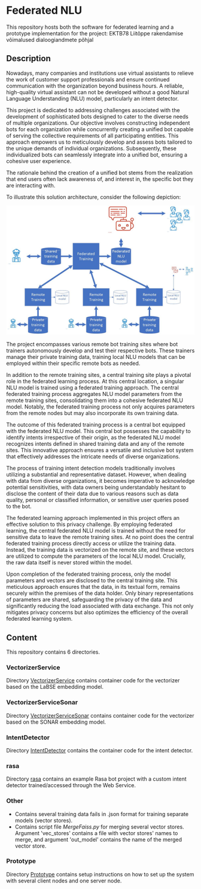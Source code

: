 # Federated NLU
This repository hosts both the software for federated learning and a prototype implementation for the project: EKTB78 Liitõppe rakendamise võimalused dialoogiandmete põhjal

## Description
Nowadays, many companies and institutions use virtual assistants to relieve the work of customer support professionals and ensure continued communication with the organization beyond business hours. A reliable, high-quality virtual assistant can not be developed without a good Natural Language Understanding (NLU) model, particularly an intent detector.

This project is dedicated to addressing challenges associated with the development of sophisticated bots designed to cater to the diverse needs of multiple organizations. Our objective involves constructing independent bots for each organization while concurrently creating a unified bot capable of serving the collective requirements of all participating entities. This approach empowers us to meticulously develop and assess bots tailored to the unique demands of individual organizations. Subsequently, these individualized bots can seamlessly integrate into a unified bot, ensuring a cohesive user experience.

The rationale behind the creation of a unified bot stems from the realization that end users often lack awareness of, and interest in, the specific bot they are interacting with. 

To illustrate this solution architecture, consider the following depiction:

![Architecture of the FL sytem](Federated_learning.jpg)

The project encompasses various remote bot training sites where bot trainers autonomously develop and test their respective bots. These trainers manage their private training data, training local NLU models that can be employed within their specific remote bots as needed.

In addition to the remote training sites, a central training site plays a pivotal role in the federated learning process. At this central location, a singular NLU model is trained using a federated training approach. The central federated training process aggregates NLU model parameters from the remote training sites, consolidating them into a cohesive federated NLU model. Notably, the federated training process not only acquires parameters from the remote nodes but may also incorporate its own training data.

The outcome of this federated training process is a central bot equipped with the federated NLU model. This central bot possesses the capability to identify intents irrespective of their origin, as the federated NLU model recognizes intents defined in shared training data and any of the remote sites. This innovative approach ensures a versatile and inclusive bot system that effectively addresses the intricate needs of diverse organizations.

The process of training intent detection models traditionally involves utilizing a substantial and representative dataset. However, when dealing with data from diverse organizations, it becomes imperative to acknowledge potential sensitivities, with data owners being understandably hesitant to disclose the content of their data due to various reasons such as data quality, personal or classified information, or sensitive user queries posed to the bot.

The federated learning approach implemented in this project offers an effective solution to this privacy challenge. By employing federated learning, the central federated NLU model is trained without the need for sensitive data to leave the remote training sites. At no point does the central federated training process directly access or utilize the training data. Instead, the training data is vectorized on the remote site, and these vectors are utilized to compute the parameters of the local NLU model. Crucially, the raw data itself is never stored within the model.

Upon completion of the federated training process, only the model parameters and vectors are disclosed to the central training site. This meticulous approach ensures that the data, in its textual form, remains securely within the premises of the data holder. Only binary representations of parameters are shared, safeguarding the privacy of the data and significantly reducing the load associated with data exchange. This not only mitigates privacy concerns but also optimizes the efficiency of the overall federated learning system.

## Content
This repository contains 6 directories.

### VectorizerService

Directory [VectorizerService](VectorizerService) contains container code for the vectorizer based on the LaBSE embedding model.

### VectorizerServiceSonar

Directory [VectorizerServiceSonar](VectorizerServiceSonar) contains container code for the vectorizer based on the SONAR embedding model.

### IntentDetector

Directory [IntentDetector](IntentDetector) contains the container code for the intent detector.

### rasa

Directory [rasa](rasa) contains an example Rasa bot project with a custom intent detector trained/accessed through the Web Service.

### Other

- Contains several training data fails in .json format for training separate models (vector stores).
- Contains script file *MergeFaiss.py* for merging several vector stores. Argument 'vec_stores' contains a file with vector stores' names to merge, and argument 'out_model' contains the name of the merged vector store.

### Prototype

Directory [Prototype](Prototype) contains setup instructions on how to set up the system with several client nodes and one server node.
